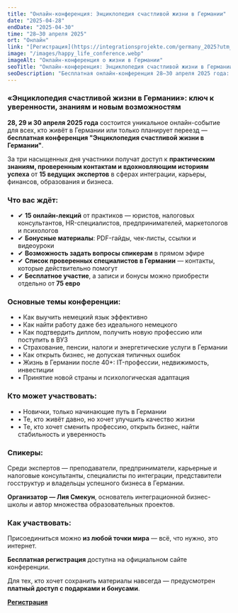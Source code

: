 ```yaml
---
title: "Онлайн-конференция: Энциклопедия счастливой жизни в Германии"
date: "2025-04-28"
endDate: "2025-04-30"
time: "28–30 апреля 2025"
ort: "Онлайн"
link: "[Регистрация](https://integrationsprojekte.com/germany_2025?utm_source=tiktok)"
image: "/images/happy_life_conference.webp"
imageAlt: "Онлайн-конференция о жизни в Германии"
seoTitle: "Онлайн-конференция: Энциклопедия счастливой жизни в Германии — 28–30 апреля 2025"
seoDescription: "Бесплатная онлайн-конференция 28–30 апреля 2025 года: практические знания, ответы на вопросы и контакты специалистов по жизни в Германии."
---
```


### «Энциклопедия счастливой жизни в Германии»: ключ к уверенности, знаниям и новым возможностям

**28, 29 и 30 апреля 2025 года** состоится уникальное онлайн-событие для всех, кто живёт в Германии или только планирует переезд — **бесплатная конференция "Энциклопедия счастливой жизни в Германии"**.

За три насыщенных дня участники получат доступ к **практическим знаниям, проверенным контактам и вдохновляющим историям успеха** от **15 ведущих экспертов** в сферах интеграции, карьеры, финансов, образования и бизнеса.

### Что вас ждёт:
- ✔ **15 онлайн-лекций** от практиков — юристов, налоговых консультантов, HR-специалистов, предпринимателей, маркетологов и психологов
- ✔ **Бонусные материалы**: PDF-гайды, чек-листы, ссылки и видеоуроки
- ✔ **Возможность задать вопросы спикерам** в прямом эфире
- ✔ **Список проверенных специалистов в Германии** — контакты, которые действительно помогут
- ✔ **Бесплатное участие**, а записи и бонусы можно приобрести отдельно от **75 евро**

### Основные темы конференции:
- • Как выучить немецкий язык эффективно
- • Как найти работу даже без идеального немецкого
- • Как подтвердить диплом, получить новую профессию или поступить в ВУЗ
- • Страхование, пенсии, налоги и энергетические услуги в Германии
- • Как открыть бизнес, не допуская типичных ошибок
- • Жизнь в Германии после 40+: IT-профессии, недвижимость, инвестиции
- • Принятие новой страны и психологическая адаптация

### Кто может участвовать:
- • Новички, только начинающие путь в Германии
- • Те, кто живёт давно, но хочет улучшить качество жизни
- • Те, кто хочет сменить профессию, открыть бизнес, найти стабильность и уверенность

### Спикеры:
Среди экспертов — преподаватели, предприниматели, карьерные и налоговые консультанты, специалисты по интеграции, представители госструктур и владельцы успешного бизнеса в Германии.

**Организатор — Лия Смекун**, основатель интеграционной бизнес-школы и автор множества образовательных проектов.

### Как участвовать:
Присоединиться можно **из любой точки мира** — всё, что нужно, это интернет. 

**Бесплатная регистрация** доступна на официальном сайте конференции. 

Для тех, кто хочет сохранить материалы навсегда — предусмотрен **платный доступ с подарками и бонусами**.


**[Регистрация](https://integrationsprojekte.com/germany_2025?utm_source=tiktok)**